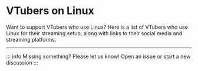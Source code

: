 # VTubers on Linux

Want to support VTubers who use Linux? Here is a list of VTubers who use Linux
for their streaming setup, along with links to their social media and streaming
platforms.

<hr>

<v-theme-provider :theme="isDark ? 'dark' : 'light'">
<v-container v-for="vtuber in vtubers">
  <v-card
    :title="vtuber.title"
    variant="outlined"
    class="rounded-lg"
    color="surface-variant"
  >
    <template v-slot:prepend v-if="vtuber.avatar">
      <v-avatar>
        <v-img :src="vtuber.avatar"></v-img>
      </v-avatar>
    </template>
    <template v-slot:append v-if="vtuber.distros">
      <v-chip
        target="_blank"
        class="text-none pa-4"
        :href="distro.url"
        v-for="distro in vtuber.distros"
      >
        {{distro.name }}
      </v-chip>
    </template>
    <template v-slot:text v-if="vtuber.about || vtuber.embeds">
      <div v-if="vtuber.about" class="pb-3">
        {{vtuber.about}}
      </div>
      <v-expansion-panels rounded="lg" variant="accordion" class="pt-3" v-if="vtuber.embeds">
        <v-expansion-panel :title="`Watch on ${embed.platform}`" v-for="embed in vtuber.embeds">
          <v-expansion-panel-text>
            <iframe
              class="rounded-lg"
              :src="`${embed.url}&parent=${hostname}`"
              width="100%"
              allowfullscreen
              style="aspect-ratio: 16/9;"
              frameborder="0"
            >
            </iframe>
          </v-expansion-panel-text>
        </v-expansion-panel>
        <v-expansion-panel title="Fanarts" v-if="vtuber.fanarts">
          <v-expansion-panel-text>
            <v-carousel hide-delimiters show-arrows="hover" cycle height="100%">
              <v-carousel-item :src="fanart.url" v-for="fanart in vtuber.fanarts"></v-carousel-item>
            </v-carousel>
          </v-expansion-panel-text>
        </v-expansion-panel>
      </v-expansion-panels>
    </template>
    <template v-slot:actions v-if="vtuber.socials">
      <div class="flex-wrap">
        <v-btn
          class="text-none"
          v-for="social in vtuber.socials"
          :href="social.url"
          target="_blank"
        >
          <template v-slot:prepend>
            <v-icon>{{ "$" + `${social.icon ?? 'link'}` }}</v-icon>
          </template>
          {{social.handle}}
        </v-btn>
      </div>
    </template>
  </v-card>
</v-container>
</v-theme-provider>

<script setup>
import vtubers from "./data.json";
import { useData } from 'vitepress';

const { isDark } = useData();
const hostname = import.meta.env.DEV ? "localhost" : "vtubing-on-linux.github.io"
</script>

<style scoped>
a {
  text-decoration: none;
}
</style>

::: info Missing something? Please let us know!
Open an [issue](https://github.com/VTubing-on-Linux/linux-vtubing-guide/issues)
or start a new [discussion](https://github.com/VTubing-on-Linux/linux-vtubing-guide/discussions)
:::
